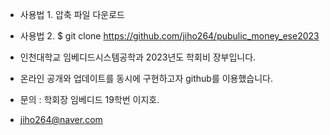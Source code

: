 - 사용법 1. 압축 파일 다운로드
- 사용법 2. $ git clone https://github.com/jiho264/pubulic_money_ese2023

- 인천대학교 임베디드시스템공학과 2023년도 학회비 장부입니다.
- 온라인 공개와 업데이트를 동시에 구현하고자 github를 이용했습니다.

- 문의 : 학회장 임베디드 19학번 이지호.
- jiho264@naver.com
